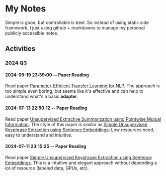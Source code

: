 # My Notes
Simple is good, but controllable is best. So instead of using static side framework, 
I just using github + markdowns to manage my personal publicly accessible notes.


## Activities
### 2024 Q3
#### 2024-09-19 23:39:00 -- Paper Reading
Read paper [Parameter-Efficient Transfer Learning for NLP](https://github.com/innerNULL/notes/tree/main/docs/papers/parameter-efficient-transfer-learning-for-nlp). 
The approach is too simple even boring, but seems like it's effective and can 
help to understand what's a basic **adapter**.

#### 2024-07-13 22:50:12 -- Paper Reading
Read paper [Unsupervised Extractive Summarization using Pointwise Mutual Information](https://github.com/innerNULL/notes/tree/main/docs/papers/unsupervised-extractive-summarization-using-pointwise-putual-information). 
The style of this paper is similar as [Simple Unsupervised Keyphrase Extraction using Sentence Embeddings](https://github.com/innerNULL/notes/tree/main/docs/papers/simple-unsupervised-keyphras-extraction-using-sentence-smbeddings): 
Low resources need, easy to understand and intuitive.

#### 2024-07-11 23:15:25 -- Paper Reading
Read paper [Simple Unsupervised Keyphrase Extraction using Sentence Embeddings](https://github.com/innerNULL/notes/tree/main/docs/papers/simple-unsupervised-keyphrase-extraction-using-sentence-smbeddings). 
This is a intuitive and elegant approach without depending a lot of resource (labeled data, GPUs, etc).

